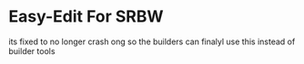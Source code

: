 # Easy-Edit For SRBW 
its fixed to no longer crash ong so the builders can finalyl use this instead of builder tools
